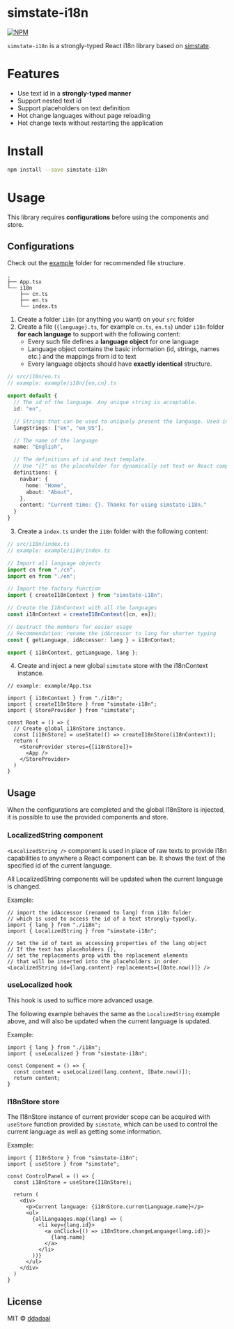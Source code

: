 # simstate-i18n

[![NPM](https://img.shields.io/npm/v/simstate-i18n.svg)](https://www.npmjs.com/package/simstate-i18n)

`simstate-i18n` is a strongly-typed React i18n library based on [simstate](https://github.com/ddadaal/simstate).

# Features

- Use text id in a **strongly-typed manner**
- Support nested text id
- Support placeholders on text definition
- Hot change languages without page reloading
- Hot change texts without restarting the application

# Install

```bash
npm install --save simstate-i18n
```

# Usage

This library requires **configurations** before using the components and store.

## Configurations

Check out the [example](example) folder for recommended file structure.

```
.
├── App.tsx
└── i18n
    ├── cn.ts
    ├── en.ts
    └── index.ts
```

1. Create a folder `i18n` (or anything you want) on your `src` folder
2. Create a file (`{language}.ts`, for example `cn.ts`, `en.ts`) under `i18n` folder **for each language** to support with the following content:
    - Every such file defines a **language object** for one language
    - Language object contains the basic information (id, strings, names etc.) and the mappings from id to text
    - Every language objects should have **exactly identical** structure.

```typescript
// src/i18n/en.ts
// example: example/i18n/{en,cn}.ts

export default {
  // The id of the language. Any unique string is acceptable.
  id: "en",

  // Strings that can be used to uniquely present the language. Used in getLanguage function.
  langStrings: ["en", "en_US"],

  // The name of the language
  name: "English",

  // The definitions of id and text template.
  // Use "{}" as the placeholder for dynamically set text or React component.
  definitions: {
    navbar: {
      home: "Home",
      about: "About",
    },
    content: "Current time: {}. Thanks for using simstate-i18n."
  }
}
```

3. Create a `index.ts` under the `i18n` folder with the following content:

```typescript
// src/i18n/index.ts
// example: example/i18n/index.ts

// Import all language objects
import cn from "./cn";
import en from "./en";

// Import the factory function
import { createI18nContext } from "simstate-i18n";

// Create the I18nContext with all the languages
const i18nContext = createI18nContext([cn, en]);

// Destruct the members for easier usage
// Recommendation: rename the idAccessor to lang for shorter typing
const { getLanguage, idAccessor: lang } = i18nContext;

export { i18nContext, getLanguage, lang };
```

4. Create and inject a new global `simstate` store with the i18nContext instance.

```tsx
// example: example/App.tsx

import { i18nContext } from "./i18n";
import { createI18nStore } from "simstate-i18n";
import { StoreProvider } from "simstate";

const Root = () => {
  // Create global i18nStore instance.
  const [i18nStore] = useState(() => createI18nStore(i18nContext));
  return (
    <StoreProvider stores={[i18nStore]}>
      <App />
    </StoreProvider>
  )
}
```

## Usage

When the configurations are completed and the global I18nStore is injected, it is possible to use the provided components and store.

### LocalizedString component

`<LocalizedString />` component is used in place of raw texts to provide i18n capabilities to anywhere a React component can be. It shows the text of the specified id of the current language.

All LocalizedString components will be updated when the current language is changed.

Example:

```tsx
// import the idAccessor (renamed to lang) from i18n folder
// which is used to access the id of a text strongly-typedly.
import { lang } from "./i18n";
import { LocalizedString } from "simstate-i18n";

// Set the id of text as accessing properties of the lang object
// If the text has placeholders {},
// set the replacements prop with the replacement elements
// that will be inserted into the placeholders in order.
<LocalizedString id={lang.content} replacements={[Date.now()]} />
```

### useLocalized hook

This hook is used to suffice more advanced usage.

The following example behaves the same as the `LocalizedString` example above, and will also be updated when the current language is updated.

Example:

```tsx
import { lang } from "./i18n";
import { useLocalized } from "simstate-i18n";

const Component = () => {
  const content = useLocalized(lang.content, [Date.now()]);
  return content;
}
```

### I18nStore store

The I18nStore instance of current provider scope can be acquired with `useStore` function provided by `simstate`, which can be used to control the current language as well as getting some information.

Example:

```tsx
import { I18nStore } from "simstate-i18n";
import { useStore } from "simstate";

const ControlPanel = () => {
  const i18nStore = useStore(I18nStore);

  return (
    <div>
      <p>Current language: {i18nStore.currentLanguage.name}</p>
      <ul>
        {allLanguages.map((lang) => (
          <li key={lang.id}>
            <a onClick={() => i18nStore.changeLanguage(lang.id)}>
              {lang.name}
            </a>
          </li>
        ))}
      </ul>
    </div>
  )
}
```











## License

MIT © [ddadaal](https://github.com/ddadaal)
